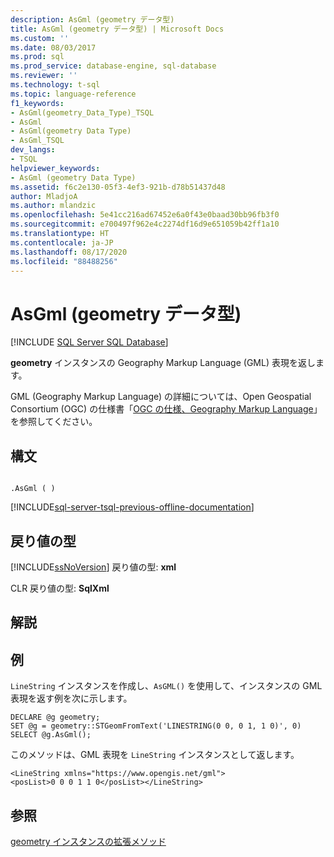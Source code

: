 ```yaml
---
description: AsGml (geometry データ型)
title: AsGml (geometry データ型) | Microsoft Docs
ms.custom: ''
ms.date: 08/03/2017
ms.prod: sql
ms.prod_service: database-engine, sql-database
ms.reviewer: ''
ms.technology: t-sql
ms.topic: language-reference
f1_keywords:
- AsGml(geometry_Data_Type)_TSQL
- AsGml
- AsGml(geometry Data Type)
- AsGml_TSQL
dev_langs:
- TSQL
helpviewer_keywords:
- AsGml (geometry Data Type)
ms.assetid: f6c2e130-05f3-4ef3-921b-d78b51437d48
author: MladjoA
ms.author: mlandzic
ms.openlocfilehash: 5e41cc216ad67452e6a0f43e0baad30bb96fb3f0
ms.sourcegitcommit: e700497f962e4c2274df16d9e651059b42ff1a10
ms.translationtype: HT
ms.contentlocale: ja-JP
ms.lasthandoff: 08/17/2020
ms.locfileid: "88488256"
---
```

# <a name="asgml-geometry-data-type"></a>AsGml (geometry データ型)
[!INCLUDE [SQL Server SQL Database](../../includes/applies-to-version/sql-asdb.md)]

**geometry** インスタンスの Geography Markup Language (GML) 表現を返します。
  
GML (Geography Markup Language) の詳細については、Open Geospatial Consortium (OGC) の仕様書「[OGC の仕様、Geography Markup Language](https://go.microsoft.com/fwlink/?LinkId=93629)」を参照してください。
  
## <a name="syntax"></a>構文  
  
```  
  
.AsGml ( )  
```  
  
[!INCLUDE[sql-server-tsql-previous-offline-documentation](../../includes/sql-server-tsql-previous-offline-documentation.md)]

## <a name="return-types"></a>戻り値の型
 [!INCLUDE[ssNoVersion](../../includes/ssnoversion-md.md)] 戻り値の型: **xml**  
  
 CLR 戻り値の型: **SqlXml**  
  
## <a name="remarks"></a>解説  
  
## <a name="examples"></a>例  
 `LineString` インスタンスを作成し、`AsGML()` を使用して、インスタンスの GML 表現を返す例を次に示します。  
  
```  
DECLARE @g geometry;  
SET @g = geometry::STGeomFromText('LINESTRING(0 0, 0 1, 1 0)', 0)  
SELECT @g.AsGml();  
```  
  
 このメソッドは、GML 表現を `LineString` インスタンスとして返します。  
  
```  
<LineString xmlns="https://www.opengis.net/gml">  
<posList>0 0 0 1 1 0</posList></LineString>  
```  
  
## <a name="see-also"></a>参照  
 [geometry インスタンスの拡張メソッド](../../t-sql/spatial-geometry/extended-methods-on-geometry-instances.md)  
  
  

